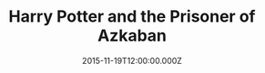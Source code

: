 ---
title: "Harry Potter and the Prisoner of Azkaban"
year: 2004
date: 2015-11-19T12:00:00.000Z
permalink: /almanac/movies/2015-11-19-harry-potter-and-the-prisoner-of-azkaban/index.html
rating: 3
---
